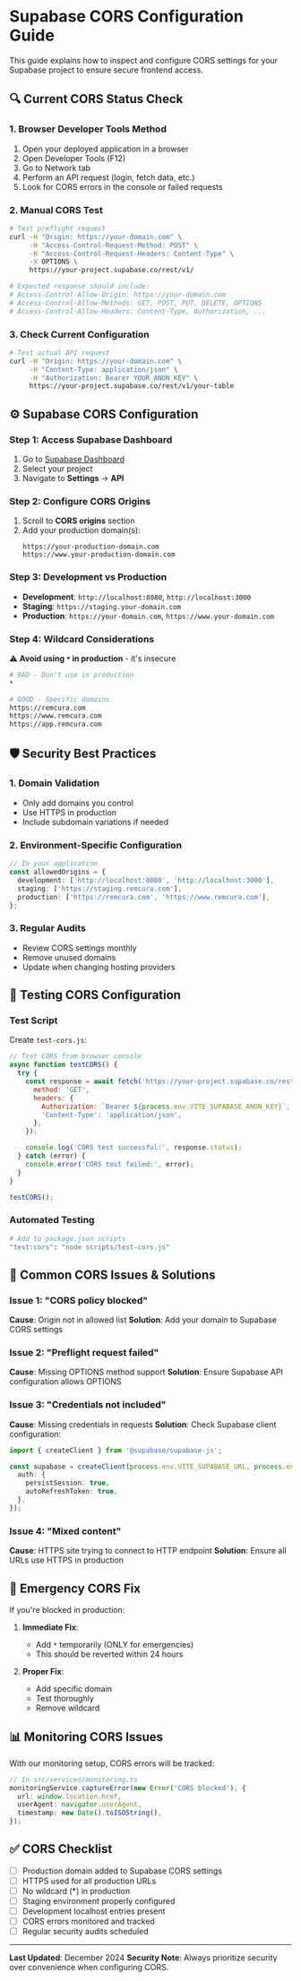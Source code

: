 # Supabase CORS Configuration Guide

This guide explains how to inspect and configure CORS settings for your Supabase project to ensure
secure frontend access.

## 🔍 **Current CORS Status Check**

### 1. Browser Developer Tools Method

1. Open your deployed application in a browser
2. Open Developer Tools (F12)
3. Go to Network tab
4. Perform an API request (login, fetch data, etc.)
5. Look for CORS errors in the console or failed requests

### 2. Manual CORS Test

```bash
# Test preflight request
curl -H "Origin: https://your-domain.com" \
     -H "Access-Control-Request-Method: POST" \
     -H "Access-Control-Request-Headers: Content-Type" \
     -X OPTIONS \
     https://your-project.supabase.co/rest/v1/

# Expected response should include:
# Access-Control-Allow-Origin: https://your-domain.com
# Access-Control-Allow-Methods: GET, POST, PUT, DELETE, OPTIONS
# Access-Control-Allow-Headers: Content-Type, Authorization, ...
```

### 3. Check Current Configuration

```bash
# Test actual API request
curl -H "Origin: https://your-domain.com" \
     -H "Content-Type: application/json" \
     -H "Authorization: Bearer YOUR_ANON_KEY" \
     https://your-project.supabase.co/rest/v1/your-table
```

## ⚙️ **Supabase CORS Configuration**

### Step 1: Access Supabase Dashboard

1. Go to [Supabase Dashboard](https://supabase.com/dashboard)
2. Select your project
3. Navigate to **Settings** → **API**

### Step 2: Configure CORS Origins

1. Scroll to **CORS origins** section
2. Add your production domain(s):
   ```
   https://your-production-domain.com
   https://www.your-production-domain.com
   ```

### Step 3: Development vs Production

- **Development**: `http://localhost:8080`, `http://localhost:3000`
- **Staging**: `https://staging.your-domain.com`
- **Production**: `https://your-domain.com`, `https://www.your-domain.com`

### Step 4: Wildcard Considerations

⚠️ **Avoid using `*` in production** - it's insecure

```bash
# BAD - Don't use in production
*

# GOOD - Specific domains
https://remcura.com
https://www.remcura.com
https://app.remcura.com
```

## 🛡️ **Security Best Practices**

### 1. Domain Validation

- Only add domains you control
- Use HTTPS in production
- Include subdomain variations if needed

### 2. Environment-Specific Configuration

```typescript
// In your application
const allowedOrigins = {
  development: ['http://localhost:8080', 'http://localhost:3000'],
  staging: ['https://staging.remcura.com'],
  production: ['https://remcura.com', 'https://www.remcura.com'],
};
```

### 3. Regular Audits

- Review CORS settings monthly
- Remove unused domains
- Update when changing hosting providers

## 🧪 **Testing CORS Configuration**

### Test Script

Create `test-cors.js`:

```javascript
// Test CORS from browser console
async function testCORS() {
  try {
    const response = await fetch('https://your-project.supabase.co/rest/v1/', {
      method: 'GET',
      headers: {
        Authorization: `Bearer ${process.env.VITE_SUPABASE_ANON_KEY}`,
        'Content-Type': 'application/json',
      },
    });

    console.log('CORS test successful:', response.status);
  } catch (error) {
    console.error('CORS test failed:', error);
  }
}

testCORS();
```

### Automated Testing

```bash
# Add to package.json scripts
"test:cors": "node scripts/test-cors.js"
```

## 🚨 **Common CORS Issues & Solutions**

### Issue 1: "CORS policy blocked"

**Cause**: Origin not in allowed list **Solution**: Add your domain to Supabase CORS settings

### Issue 2: "Preflight request failed"

**Cause**: Missing OPTIONS method support **Solution**: Ensure Supabase API configuration allows
OPTIONS

### Issue 3: "Credentials not included"

**Cause**: Missing credentials in requests **Solution**: Check Supabase client configuration:

```typescript
import { createClient } from '@supabase/supabase-js';

const supabase = createClient(process.env.VITE_SUPABASE_URL, process.env.VITE_SUPABASE_ANON_KEY, {
  auth: {
    persistSession: true,
    autoRefreshToken: true,
  },
});
```

### Issue 4: "Mixed content"

**Cause**: HTTPS site trying to connect to HTTP endpoint **Solution**: Ensure all URLs use HTTPS in
production

## 🔧 **Emergency CORS Fix**

If you're blocked in production:

1. **Immediate Fix**:

   - Add `*` temporarily (ONLY for emergencies)
   - This should be reverted within 24 hours

2. **Proper Fix**:
   - Add specific domain
   - Test thoroughly
   - Remove wildcard

## 📊 **Monitoring CORS Issues**

With our monitoring setup, CORS errors will be tracked:

```typescript
// In src/services/monitoring.ts
monitoringService.captureError(new Error('CORS blocked'), {
  url: window.location.href,
  userAgent: navigator.userAgent,
  timestamp: new Date().toISOString(),
});
```

## ✅ **CORS Checklist**

- [ ] Production domain added to Supabase CORS settings
- [ ] HTTPS used for all production URLs
- [ ] No wildcard (\*) in production
- [ ] Staging environment properly configured
- [ ] Development localhost entries present
- [ ] CORS errors monitored and tracked
- [ ] Regular security audits scheduled

---

**Last Updated**: December 2024 **Security Note**: Always prioritize security over convenience when
configuring CORS.
